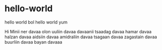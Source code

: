 # hello-world
hello world bol hello world yum

Hi Minii ner davaa olon uuliin davaa davaanii tsaadag davaa hamar davaa halzan davaa aidsiin davaa amidraliin davaa tsagaan davaa zagastain davaa buurliin davaa bayan davaaa
